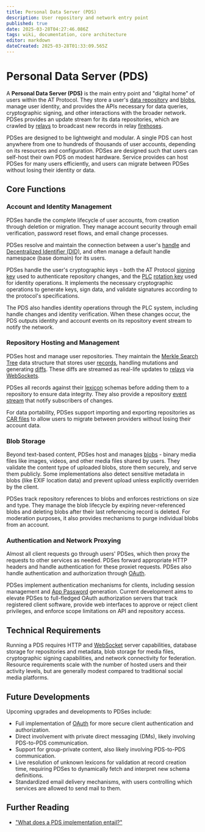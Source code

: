 ```yaml
---
title: Personal Data Server (PDS)
description: User repository and network entry point
published: true
date: 2025-03-28T04:27:46.086Z
tags: wiki, documentation, core architecture
editor: markdown
dateCreated: 2025-03-28T01:33:09.565Z
---
```


# Personal Data Server (PDS)
A **Personal Data Server (PDS)** is the main entry point and "digital home" of users within the AT Protocol. They store a user's [data repository](/en/wiki/reference/data/data-repositories) and [blobs](/en/wiki/reference/data/blobs), manage user identity, and provides the APIs necessary for data queries, cryptographic signing, and other interactions with the broader network. PDSes provides an update stream for its data repositories, which are crawled by [relays](/en/wiki/reference/core-architecture/relay) to broadcast new records in relay [firehoses](/en/wiki/reference/networking/firehose).

PDSes are designed to be lightweight and modular. A single PDS can host anywhere from one to hundreds of thousands of user accounts, depending on its resources and configuration. PDSes are designed such that users can self-host their own PDS on modest hardware. Service provides can host PDSes for many users efficiently, and users can migrate between PDSes without losing their identity or data. 

## Core Functions

### Account and Identity Management
PDSes handle the complete lifecycle of user accounts, from creation through deletion or migration. They manage account security through email verification, password reset flows, and email change processes. 

PDSes resolve and maintain the connection between a user's [handle](/en/wiki/reference/identifiers/handles) and [Decentralized Identifier (DID)](/en/wiki/reference/identifiers/did), and often manage a default handle namespace (base domain) for its users. 

PDSes handle the user's cryptographic keys - both the AT Protocol [signing key](/en/wiki/reference/cryptography/signing-keys) used to authenticate repository changes, and the [PLC](/en/wiki/reference/identifiers/did:plc) [rotation key](/en/wiki/reference/cryptography/rotation-keys) used for identity operations. It implements the necessary cryptographic operations to generate keys, sign data, and validate signatures according to the protocol's specifications. 

The PDS also handles identity operations through the PLC system, including handle changes and identity verification. When these changes occur, the PDS outputs identity and account events on its repository event stream to notify the network. 

### Repository Hosting and Management
PDSes host and manage user repositories. They maintain the [Merkle Search Tree](/en/wiki/reference/data/mst) data structure that stores user [records](/en/wiki/reference/data/records), handling mutations and generating [diffs](/en/wiki/reference/networking/diffs). These diffs are streamed as real-life updates to [relays](/en/wiki/reference/core-architecture/relay) via [WebSockets](/en/wiki/reference/networking/websocket).

PDSes all records against their [lexicon](/en/wiki/reference/data/lexicons) schemas before adding them to a repository to ensure data integrity. They also provide a repository [event stream](/en/wiki/reference/networking/event-streams) that notify subscribers of changes.

For data portability, PDSes support importing and exporting repositories as [CAR files](/en/wiki/reference/data/car-files) to allow users to migrate between providers without losing their account data.

### Blob Storage
Beyond text-based content, PDSes host and manages [blobs](/en/wiki/reference/data/blobs) - binary media files like images, videos, and other media files shared by users. They validate the content type of uploaded blobs, store them securely, and serve them publicly. Some implementations also detect sensitive metadata in blobs (like EXIF location data) and prevent upload unless explicitly overriden by the client.

PDSes track repository references to blobs and enforces restrictions on size and type. They manage the blob lifecycle by expiring never-referenced blobs and deleting blobs after their last referencing record is deleted. For moderation purposes, it also provides mechanisms to purge individual blobs from an account. 

### Authentication and Network Proxying
Almost all client requests go through users' PDSes, which then proxy the requests to other services as needed. PDSes forward appropriate HTTP headers and handle authentication for these proxiet requests. PDSes also handle authentication and authorization through [OAuth](/en/wiki/reference/networking/oauth).

PDSes implement authentication mechanisms for clients, including session management and [App Password](/en/wiki/reference/networking/app-passwords) generation. Current development aims to elevate PDSes to full-fledged OAuth authorization servers that track registered client software, provide web interfaces to approve or reject client privileges, and enforce scope limitations on API and repository access.

## Technical Requirements
Running a PDS requires HTTP and [WebSocket](/en/wiki/reference/networking/websocket) server capabilities, database storage for repositories and metadata, blob storage for media files, cryptographic signing capabilities, and network connectivity for federation. Resource requirements scale with the number of hosted users and their activity levels, but are generally modest compared to traditional social media platforms. 

## Future Developments
Upcoming upgrades and developments to PDSes include:
- Full implementation of [OAuth](/en/wiki/reference/networking/oauth) for more secure client authentication and authorization.
- Direct involvement with private direct messaging (DMs), likely involving PDS-to-PDS communication.
- Support for group-private content, also likely involving PDS-to-PDS communication.
- Live resolution of unknown lexicons for validation at record creation time, requiring PDSes to dynamically fetch and interpret new schema definitions.
- Standardized email delivery mechanisms, with users controlling which services are allowed to send mail to them.

## Further Reading
- ["What does a PDS implementation entail?"](https://github.com/bluesky-social/atproto/discussions/2350)